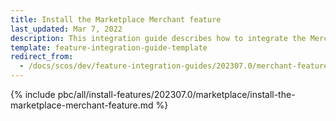```yaml
---
title: Install the Marketplace Merchant feature
last_updated: Mar 7, 2022
description: This integration guide describes how to integrate the Merchants feature into a Spryker project.
template: feature-integration-guide-template
redirect_from:
  - /docs/scos/dev/feature-integration-guides/202307.0/merchant-feature-integration.html
---
```


{% include pbc/all/install-features/202307.0/marketplace/install-the-marketplace-merchant-feature.md %} <!-- To edit, see /_includes/pbc/all/install-features/202307.0/marketplace/install-the-marketplace-merchant-feature.md -->
